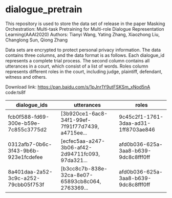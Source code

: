 # dialogue_pretrain
This repository is used to store the data set of release in the paper Masking Orchestration: Multi-task Pretraining for Multi-role Dialogue Representation Learning(AAAI2020)  Authors: Tianyi Wang, Yating Zhang, Xiaozhong Liu, Changlong Sun, Qiong Zhang

Data sets are encrypted to protect personal privacy information. The data contains three columns, and the data format is as follows. Each dialogue_id represents a complete trial process. The second column contains all utterances in a court, which consist of a list of words. Roles column represents different roles in the court, including judge, plaintiff, defendant, witness and others.

Download link: https://pan.baidu.com/s/1pJnr1Y9utFSKSm_xNod5nA  code:ts8f


| dialogue_ids                              | utterances                                        | roles                            | 
|--------------------------------------|---------------------------------------------------|--------------------------------------| 
| fcb0f588-fd69-300e-b59e-7c855c3775d2 | [3b920ce1-6ac8-34f1-99ef-7f91f77d7439, a4715ee... | 9c45c2f1-1761-3daa-ad31-1ff8703ae846 | 
| 0312afb7-0b6c-3f43-9b6b-923e1fcdefee | [ecfec5aa-a247-3b06-af42-2d94711fc093, 97da321... | afd0b036-625a-3aa8-b639-9dc8c8fff0ff | 
| 8a401daa-2a52-3c9c-a252-79cbb05f753f | [b3cc8c7b-838e-32ca-8e07-65893cb8c064, 2763369... | afd0b036-625a-3aa8-b639-9dc8c8fff0ff | 
